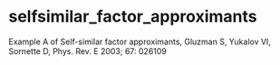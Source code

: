 # selfsimilar_factor_approximants
Example A of Self-similar factor approximants, Gluzman S, Yukalov VI, Sornette D, Phys. Rev. E 2003; 67: 026109
